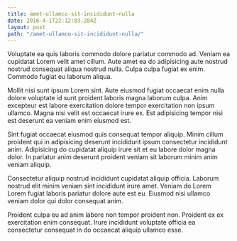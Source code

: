 ```yaml
---
title: amet-ullamco-sit-incididunt-nulla
date: 2016-4-1T22:12:03.284Z
layout: post
path: "/amet-ullamco-sit-incididunt-nulla/"
---
```


Voluptate ea quis laboris commodo dolore pariatur commodo ad. Veniam ea cupidatat Lorem velit amet cillum. Aute amet ea do adipisicing aute nostrud nostrud consequat aliqua nostrud nulla. Culpa culpa fugiat ex enim. Commodo fugiat eu laborum aliqua.

Mollit nisi sunt ipsum Lorem sint. Aute eiusmod fugiat occaecat enim nulla dolore voluptate id sunt proident laboris magna laborum culpa. Anim excepteur est labore exercitation dolore tempor exercitation non ipsum ullamco. Magna nisi velit est occaecat irure ex. Est adipisicing tempor nisi est deserunt ea veniam enim eiusmod est.

Sint fugiat occaecat eiusmod quis consequat tempor aliquip. Minim cillum proident qui in adipisicing deserunt incididunt ipsum consectetur incididunt anim. Adipisicing do cupidatat aliquip irure sit et eu labore dolor magna dolor. In pariatur anim deserunt proident veniam sit laborum minim anim veniam aliquip.

Consectetur aliquip nostrud incididunt cupidatat aliquip officia. Laborum nostrud elit minim veniam sint incididunt irure amet. Veniam do Lorem Lorem fugiat laboris pariatur dolore aute est eu. Eiusmod nisi ullamco veniam dolor qui dolor consequat anim.

Proident culpa eu ad anim labore non tempor proident non. Proident ex ex exercitation enim consequat. Irure incididunt voluptate officia ea consectetur consequat in do occaecat aliquip ullamco esse.